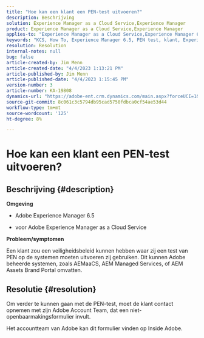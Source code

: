 ```yaml
---
title: "Hoe kan een klant een PEN-test uitvoeren?"
description: Beschrijving
solution: Experience Manager as a Cloud Service,Experience Manager
product: Experience Manager as a Cloud Service,Experience Manager
applies-to: "Experience Manager as a Cloud Service,Experience Manager 6.5"
keywords: "KCS, How To, Experience Manager 6.5, PEN test, klant, Experience Manager wolkendienst, AEM"
resolution: Resolution
internal-notes: null
bug: false
article-created-by: Jim Menn
article-created-date: "4/4/2023 1:13:21 PM"
article-published-by: Jim Menn
article-published-date: "4/4/2023 1:15:45 PM"
version-number: 3
article-number: KA-19808
dynamics-url: "https://adobe-ent.crm.dynamics.com/main.aspx?forceUCI=1&pagetype=entityrecord&etn=knowledgearticle&id=4c121076-ead2-ed11-a7c7-6045bd006b4b"
source-git-commit: 8c061c3c5794db95cad5750fdbca0cf54ae53d44
workflow-type: tm+mt
source-wordcount: '125'
ht-degree: 8%

---
```


# Hoe kan een klant een PEN-test uitvoeren?

## Beschrijving {#description}


<b>Omgeving</b>

- Adobe Experience Manager 6.5

-  voor Adobe Experience Manager as a Cloud Service

<b>Probleem/symptomen</b>

Een klant zou een veiligheidsbeleid kunnen hebben waar zij een test van PEN op de systemen moeten uitvoeren zij gebruiken. Dit kunnen Adobe beheerde systemen, zoals AEMaaCS, AEM Managed Services, of AEM Assets Brand Portal omvatten.


## Resolutie {#resolution}


Om verder te kunnen gaan met de PEN-test, moet de klant contact opnemen met zijn Adobe Account Team, dat een niet-openbaarmakingsformulier invult.

Het accountteam van Adobe kan dit formulier vinden op Inside Adobe.
